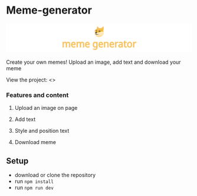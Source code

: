 # Meme-generator

![Project image](https://github.com/netitov/meme-generator/blob/main/src/assets/img/git-hub-image.png)

Create your own memes!
Upload an image, add text and download your meme

View the project: <>

### Features and content

1. Upload an image on page

2. Add text

3. Style and position text

4. Download meme

## Setup

- download or clone the repository
- run ```npm install```
- run ```npm run dev```
